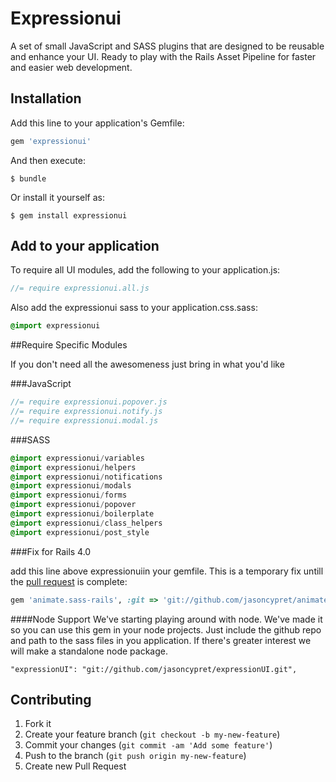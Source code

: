 # Expressionui

A set of small JavaScript and SASS plugins that are designed to be reusable and enhance your UI. Ready to play with the Rails Asset Pipeline for faster and easier web development.

## Installation

Add this line to your application's Gemfile:

```ruby
gem 'expressionui'
```

And then execute:

```
$ bundle
```

Or install it yourself as:

```
$ gem install expressionui
```


## Add to your application

To require all UI modules, add the following to your application.js:

```javascript
//= require expressionui.all.js
```

Also add the expressionui sass to your application.css.sass:

```sass
@import expressionui
```

##Require Specific Modules

If you don't need all the awesomeness just bring in what you'd like

###JavaScript

```javascript
//= require expressionui.popover.js
//= require expressionui.notify.js
//= require expressionui.modal.js
```

###SASS

```sass
@import expressionui/variables
@import expressionui/helpers
@import expressionui/notifications
@import expressionui/modals
@import expressionui/forms
@import expressionui/popover
@import expressionui/boilerplate
@import expressionui/class_helpers
@import expressionui/post_style
```

###Fix for Rails 4.0

add this line above expressionuiin your gemfile. This is a temporary fix untill the [pull request](https://github.com/MikeAski/animate.sass-rails/pull/3) is complete: 

```ruby
gem 'animate.sass-rails', :git => 'git://github.com/jasoncypret/animate.sass-rails.git'
```

####Node Support
We've starting playing around with node. We've made it so you can use this gem in your node projects. Just include the github repo and path to the sass files in you application. If there's greater interest we will make a standalone node package.
```
"expressionUI": "git://github.com/jasoncypret/expressionUI.git",
```

## Contributing

1. Fork it
2. Create your feature branch (`git checkout -b my-new-feature`)
3. Commit your changes (`git commit -am 'Add some feature'`)
4. Push to the branch (`git push origin my-new-feature`)
5. Create new Pull Request
